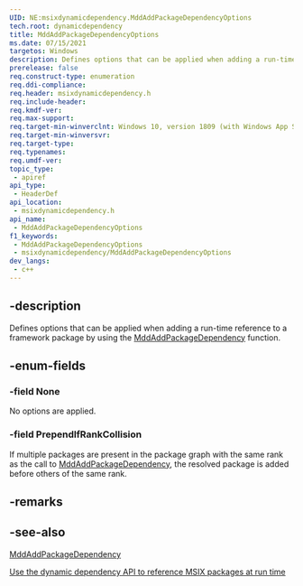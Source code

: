 ```yaml
---
UID: NE:msixdynamicdependency.MddAddPackageDependencyOptions
tech.root: dynamicdependency
title: MddAddPackageDependencyOptions
ms.date: 07/15/2021 
targetos: Windows
description: Defines options that can be applied when adding a run-time reference to a framework package by using the MddAddPackageDependency function.
prerelease: false
req.construct-type: enumeration
req.ddi-compliance: 
req.header: msixdynamicdependency.h
req.include-header: 
req.kmdf-ver: 
req.max-support: 
req.target-min-winverclnt: Windows 10, version 1809 (with Windows App SDK 1.0 or later)
req.target-min-winversvr: 
req.target-type: 
req.typenames: 
req.umdf-ver: 
topic_type:
 - apiref
api_type:
 - HeaderDef
api_location:
 - msixdynamicdependency.h
api_name:
 - MddAddPackageDependencyOptions
f1_keywords:
 - MddAddPackageDependencyOptions
 - msixdynamicdependency/MddAddPackageDependencyOptions
dev_langs:
 - c++
---
```


## -description

Defines options that can be applied when adding a run-time reference to a framework package by using the [MddAddPackageDependency](nf-msixdynamicdependency-mddaddpackagedependency.md) function.

## -enum-fields

### -field None

No options are applied.

### -field PrependIfRankCollision

If multiple packages are present in the package graph with the same rank as the call to [MddAddPackageDependency](nf-msixdynamicdependency-mddaddpackagedependency.md), the resolved package is added before others of the same rank.

## -remarks

## -see-also

[MddAddPackageDependency](nf-msixdynamicdependency-mddaddpackagedependency.md)

[Use the dynamic dependency API to reference MSIX packages at run time](/windows/apps/desktop/modernize/framework-packages/use-the-dynamic-dependency-api)
